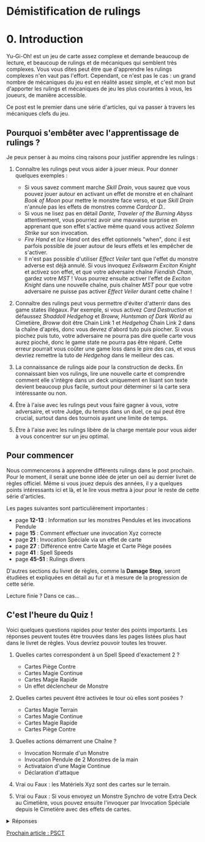 # Démistification de rulings

# 0. Introduction
Yu-Gi-Oh! est un jeu de carte assez complexe et demande beaucoup de lecture, et beaucoup de rulings et de mécaniques qui semblent très complexes. Vous vous dites peut être que d'apprendre les rulings complexes n'en vaut pas l'effort. Cependant, ce n'est pas le cas : un grand nombre de mécaniques du jeu est en réalité assez simple, et c'est mon but d'apporter les rulings et mécaniques de jeu les plus courantes à vous, les joueurs, de manière accessible. 

Ce post est le premier dans une série d'articles, qui va passer à travers les mécaniques clefs du jeu.

## Pourquoi s'embêter avec l'apprentissage de rulings ?
Je peux penser à au moins cinq raisons pour justifier apprendre les rulings :
1. Connaître les rulings peut vous aider à jouer mieux. Pour donner quelques exemples :
   - Si vous savez comment marche *Skill Drain*, vous saurez que vous pouvez jouer autour en activant un effet de monstre et en chaînant *Book of Moon* pour mettre le monstre face verso, et que *Skill Drain* n'annule pas les effets de monstres comme *Cardcar D.*.
   - Si vous ne lisez pas en détail *Dante, Traveler of the Burning Abyss* attentivement, vous pourriez avoir une mauvaise surprise en apprenant que son effet s'active même quand vous activez *Solemn Strike* sur son invocation.
   - *Fire Hand* et *Ice Hand* ont des effet optionnels "when", donc il est parfois possible de jouer autour de leurs effets et les empêcher de s'activer.
   - Il n'est pas possible d'utiliser *Effect Veiler* tant que l'effet du monstre adverse est déjà annulé. Si vous invoquez *Evilswarm Exciton Knight* et activez son effet, et que votre adversaire chaîne *Fiendish Chain*, gardez votre *MST* ! Vous pourrez ensuite activer l'effet de *Exciton Knight* dans une nouvelle chaîne, puis chaîner *MST* pour que votre adversaire ne puisse pas activer *Effect Veiler* durant cette chaîne !

2. Connaître des rulings peut vous permettre d'éviter d'atterrir dans des game states illégaux. Par exemple, si vous activez *Card Destruction* et défaussez *Shaddoll Hedgehog* et *Broww, Huntsman of Dark World* au Cimetière, *Broww* doit être Chain Link 1 et *Hedgehog* Chain Link 2 dans la chaîne d'après, donc vous devrez d'abord tuto puis piocher. Si vous piochez puis tuto, votre adversaire ne pourra pas dire quelle carte vous aurez pioché, donc le game state ne pourra pas être réparé. Cette erreur pourrait vous coûter une game loss dans le pire des cas, et vous devriez remettre la tuto de *Hedgehog* dans le meilleur des cas.

3. La connaissance de rulings aide pour la construction de decks. En connaissant bien vos rulings, lire une nouvelle carte et comprendre comment elle s'intègre dans un deck uniquement en lisant son texte devient beaucoup plus facile, surtout pour déterminer si la carte sera intéressante ou non.

4. Être à l'aise avec les rulings peut vous faire gagner à vous, votre adversaire, et votre Judge, du temps dans un duel, ce qui peut être crucial, surtout dans des tournois ayant une limite de temps.

5. Être à l'aise avec les rulings libère de la charge mentale pour vous aider à vous concentrer sur un jeu optimal.


## Pour commencer
Nous commencerons à apprendre différents rulings dans le post prochain. Pour le moment, il serait une bonne idée de jeter un oeil au dernier livret de règles officiel. Même si vous jouez depuis des années, il y a quelques points intéressants ici et là, et le lire vous mettra à jour pour le reste de cette série d'articles. 

Les pages suivantes sont particulièrement importantes :
- page **12-13** : Information sur les monstres Pendules et les invocations Pendule
- page **15** : Comment effectuer une invocation Xyz correcte
- page **21** : Invocation Spéciale via un effet de carte
- page **27** : Différence entre Carte Magie et Carte Piège posées
- page **41** : Spell Speeds
- page **45-51** : Rulings divers

D'autres sections du livret de règles, comme la **Damage Step**, seront étudiées et expliquées en détail au fur et à mesure de la progression de cette série. 

Lecture finie ? Dans ce cas...

## C'est l'heure du Quiz !
Voici quelques questions rapides pour tester des points importants. Les réponses peuvent toutes être trouvées dans les pages listées plus haut dans le livret de règles. Vous devriez pouvoir toutes les trouver.

1. Quelles cartes correspondent à un Spell Speed d'exactement 2 ?
   - Cartes Piège Contre
   - Cartes Magie Continue
   - Cartes Magie Rapide
   - Un effet déclencheur de Monstre


2. Quelles cartes peuvent être activées le tour où elles sont posées ?
   - Cartes Magie Terrain
   - Cartes Magie Continue
   - Cartes Magie Rapide
   - Cartes Piège Contre


3. Quelles actions démarrent une Chaîne ?
   - Invocation Normale d'un Monstre
   - Invocation Pendule de 2 Monstres de la main
   - Activataion d'une Magie Continue
   - Déclaration d'attaque


4. Vrai ou Faux : les Matériels Xyz sont des cartes sur le terrain.

5. Vrai ou Faux : Si vous envoyez un Monstre Synchro de votre Extra Deck au Cimetière, vous pouvez ensuite l'invoquer par Invocation Spéciale depuis le Cimetière avec des effets de cartes.

<details>
<summary>Réponses</summary>
    
 1. **Les Magies Rapides et les Pièges Continus.** 
      
      *Comme expliqué page 41, seuls ces deux types de cartes ont un Spell Speed 2.*
 2. **Les Magies Terrain et les Magies Continues.** 
      
      *Comme expliqué page 27, seules les Cartes Magies peuvent être activées le tour où elles ont été posées, sauf les Cartes Magies Rapides.*
 3. **Activer une Carte Magie Continue.** 
      
      *Les autres actions ne démarrent pas une chaîne, comme mentionné explicitement page 47.*
 4. **Faux.** 
      
      *Les Matériels Xyz sont également expliqués page 47.*
 5. **Faux.** 
      
      *Ce point est expliqué page 21.*
</details>

[Prochain article : PSCT](1_PSCT.md)